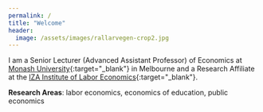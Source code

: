 ```yaml
---
permalink: /
title: "Welcome"
header:
  image: /assets/images/rallarvegen-crop2.jpg
---
```


I am a Senior Lecturer (Advanced Assistant Professor) of Economics at [Monash University](https://research.monash.edu/en/persons/stefanie-fischer){:target="_blank"} in Melbourne and a Research Affiliate at the [IZA Institute of Labor Economics](https://www.iza.org/){:target="_blank"}.  

**Research Areas**: labor economics, economics of education, public economics 
